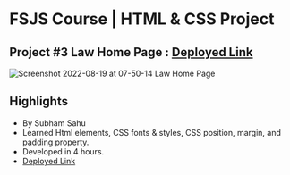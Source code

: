 # FSJS Course | HTML & CSS Project

## Project #3 Law Home Page : [Deployed Link](https://inspiring-croissant-a68866.netlify.app/)
![Screenshot 2022-08-19 at 07-50-14 Law Home Page](https://user-images.githubusercontent.com/43786036/185528579-d9dffbf3-d0a2-451f-9e9b-a82ac03ba335.png)

## Highlights
- By Subham Sahu
- Learned Html elements, CSS fonts & styles, CSS position, margin, and padding property.
- Developed in 4 hours.
- [Deployed Link](https://inspiring-croissant-a68866.netlify.app/)
